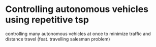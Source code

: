 # Controlling autonomous vehicles using repetitive tsp
controlling many autonomous vehicles at once to minimize traffic and distance travel (feat. travelling salesman problem)
